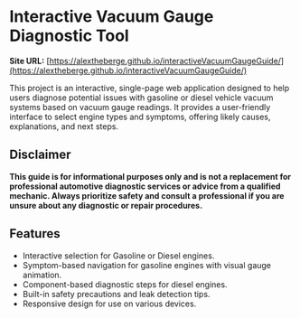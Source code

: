 # Interactive Vacuum Gauge Diagnostic Tool

**Site URL:** [https://alextheberge.github.io/interactiveVacuumGaugeGuide/](https://alextheberge.github.io/interactiveVacuumGaugeGuide/)

This project is an interactive, single-page web application designed to help users diagnose potential issues with gasoline or diesel vehicle vacuum systems based on vacuum gauge readings. It provides a user-friendly interface to select engine types and symptoms, offering likely causes, explanations, and next steps.

## Disclaimer

**This guide is for informational purposes only and is not a replacement for professional automotive diagnostic services or advice from a qualified mechanic. Always prioritize safety and consult a professional if you are unsure about any diagnostic or repair procedures.**

## Features

* Interactive selection for Gasoline or Diesel engines.
* Symptom-based navigation for gasoline engines with visual gauge animation.
* Component-based diagnostic steps for diesel engines.
* Built-in safety precautions and leak detection tips.
* Responsive design for use on various devices.
<!--
## Local Development

To run this site locally using Jekyll:

### Prerequisites

1.  **Ruby:** Ensure you have Ruby installed (version 2.5.0 or higher). You can check with `ruby -v`. If not installed, download it from [ruby-lang.org](https://www.ruby-lang.org/en/downloads/).
2.  **RubyGems:** RubyGems is a package manager for Ruby. It's usually installed with Ruby. Check with `gem -v`.
3.  **GCC and Make:** You might need GCC and Make if your system doesn't have them. Check with `gcc -v` and `make -v`.
    * On macOS, installing Xcode Command Line Tools (`xcode-select --install`) should provide these.
    * On Windows, you can use the RubyInstaller Development Kit.
    * On Linux, use your distribution's package manager (e.g., `sudo apt-get install build-essential` for Debian/Ubuntu).
4.  **Bundler:** Install Bundler: `gem install bundler`

### Setup & Running

1.  **Clone the repository (or create your project):**
    ```bash
    git clone [https://github.com/alextheberge/interactiveVacuumGaugeGuide.git](https://github.com/alextheberge/interactiveVacuumGaugeGuide.git)
    cd interactiveVacuumGaugeGuide
    ```
    If you're starting a new project, create a directory and `cd` into it.

2.  **Create a `Gemfile`** (if it doesn't exist from cloning) with the content shown above.

3.  **Install dependencies:**
    ```bash
    bundle install
    ```

4.  **Create/Place your HTML file:**
    * Ensure `index.html` (with the HTML structure) is in the root of your project.
    * Ensure `assets/js/script.js` (with the JavaScript logic) is in the `assets/js/` directory.

5.  **Create `_config.yml`** (if it doesn't exist from cloning) with the content shown above.

6.  **Run the Jekyll server:**
    ```bash
    bundle exec jekyll serve --livereload
    ```
    This will start a local server, usually at `http://127.0.0.1:4000/interactiveVacuumGaugeGuide/`. The `--livereload` flag will automatically refresh the page when you make changes.

## Deployment to GitHub Pages

1.  Ensure your repository is named `interactiveVacuumGaugeGuide` on GitHub and that you are pushing to the `main` or `master` branch (or whichever branch you've configured for GitHub Pages).
2.  In your repository settings on GitHub, under "Pages", select the source branch for GitHub Pages (e.g., `main` branch, `/ (root)` folder).
3.  GitHub Pages will automatically build and deploy your Jekyll site. The site will be available at `https://alextheberge.github.io/interactiveVacuumGaugeGuide/`.

Make sure your `_config.yml` has the correct `baseurl` and `url` settings for GitHub Pages to build links correctly. -->